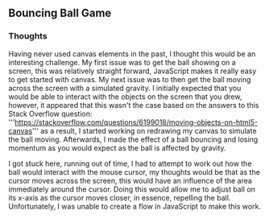 ## Bouncing Ball Game

### Thoughts

Having never used canvas elements in the past, I thought this would be an interesting challenge. My first issue was to get the ball showing on a screen, this was relatively straight forward, JavaScript makes it really easy to get started with canvas. My next issue was to then get the ball moving across the screen with a simulated gravity. I initially expected that you would be able to interact with the objects on the screen that you drew, however, it appeared that this wasn't the case based on the answers to this Stack Overflow question: '''https://stackoverflow.com/questions/6199018/moving-objects-on-html5-canvas''' as a result, I started working on redrawing my canvas to simulate the ball moving. Afterwards, I made the effect of a ball bouncing and losing momentum as you would expect as the ball is affected by gravity.

I got stuck here, running out of time, I had to attempt to work out how the ball would interact with the mouse cursor, my thoughts would be that as the cursor moves across the screen, this would have an influence of the area immediately around the cursor. Doing this would allow me to adjust ball on its x-axis as the cursor moves closer, in essence, repelling the ball. Unfortunately, I was unable to create a flow in JavaScript to make this work.